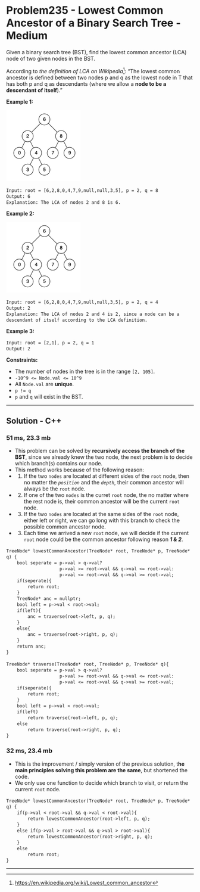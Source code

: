 # Problem235 - Lowest Common Ancestor of a Binary Search Tree - Medium
Given a binary search tree (BST), find the lowest common ancestor (LCA) node of two given nodes in the BST.

According to *the definition of LCA on Wikipedia*[^1]: “The lowest common ancestor is defined between two nodes p and q as the lowest node in T that has both p and q as descendants (where we allow a **node to be a descendant of itself**).”

 

**Example 1:**

![Example1](235e1.png)

```
Input: root = [6,2,8,0,4,7,9,null,null,3,5], p = 2, q = 8
Output: 6
Explanation: The LCA of nodes 2 and 8 is 6.
```

**Example 2:**

![Example2](235e2.png)

```
Input: root = [6,2,8,0,4,7,9,null,null,3,5], p = 2, q = 4
Output: 2
Explanation: The LCA of nodes 2 and 4 is 2, since a node can be a descendant of itself according to the LCA definition.
```

**Example 3:**
```
Input: root = [2,1], p = 2, q = 1
Output: 2
```

**Constraints:**

- The number of nodes in the tree is in the range `[2, 105]`.
- `-10^9 <= Node.val <= 10^9`
- All `Node.val` are **unique**.
- `p != q`
- `p` and `q` will exist in the BST.
---
## Solution - C++ 
### 51 ms, 23.3 mb
- This problem can be solved by **recursively access the branch of the BST**, since we already knew the two node, the next problem is to decide which branch(s) contains our node.
- This method works because of the following reason:
- 1. If the two `nodes` are located at different sides of the `root` node, then no matter the *`position`* and the *`depth`*, their common ancestor will always be the `root` node.
- 2. If one of the two `nodes` is the curret `root` node, the no matter where the rest node is, their common ancestor will be the current `root` node.
- 3. If the two `nodes` are located at the same sides of the `root` node, either left or right, we can go long with this branch to check the possible common ancestor node.
- 3. Each time we arrived a new `root` node, we will decide if the current `root` node could be the common ancestor following reason ***1 & 2***.
```
TreeNode* lowestCommonAncestor(TreeNode* root, TreeNode* p, TreeNode* q) {
    bool seperate = p->val > q->val?
                    p->val >= root->val && q->val <= root->val:
                    p->val <= root->val && q->val >= root->val;
    if(seperate){
        return root;
    }
    TreeNode* anc = nullptr;
    bool left = p->val < root->val;
    if(left){
        anc = traverse(root->left, p, q);
    }
    else{
        anc = traverse(root->right, p, q);
    }
    return anc;
}

TreeNode* traverse(TreeNode* root, TreeNode* p, TreeNode* q){
    bool seperate = p->val > q->val?
                    p->val >= root->val && q->val <= root->val:
                    p->val <= root->val && q->val >= root->val;
    if(seperate){
        return root;
    }
    bool left = p->val < root->val;
    if(left)
        return traverse(root->left, p, q);
    else
        return traverse(root->right, p, q);
}
```

### 32 ms, 23.4 mb
- This is the improvement / simply version of the previous solution, t**he main principles solving this problem are the same**, but shortened the code.
- We only use one function to decide which branch to visit, or return the current `root` node.
```
TreeNode* lowestCommonAncestor(TreeNode* root, TreeNode* p, TreeNode* q) {
    if(p->val < root->val && q->val < root->val){
        return lowestCommonAncestor(root->left, p, q);
    }
    else if(p->val > root->val && q->val > root->val){
        return lowestCommonAncestor(root->right, p, q);
    }
    else
        return root;
}
```

---
[^1]: https://en.wikipedia.org/wiki/Lowest_common_ancestor